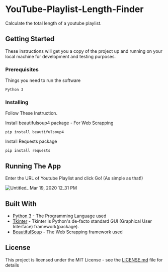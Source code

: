 # YouTube-Playlist-Length-Finder

Calculate the total length of a youtube playlist.

## Getting Started

These instructions will get you a copy of the project up and running on your local machine for development and testing purposes.

### Prerequisites

Things you need to run the software

```
Python 3
```
### Installing

Follow These Instruction.

Install beautifulsoup4 package - For Web Scrapping 

```
pip install beautifulsoup4
```

Install Requests package

```
pip install requests
```
## Running The App

Enter the URL of Youtube Playlist and click Go! (As simple as that!)

![Untitled_ Mar 19, 2020 12_31 PM](https://user-images.githubusercontent.com/59336381/77041907-bba58880-69e0-11ea-8eed-bbc925e5784b.gif)

## Built With

* [Python 3](https://www.python.org/) - The Programming Language used
* [Tkinter](https://wiki.python.org/moin/TkInter) - Tkinter is Python's de-facto standard GUI (Graphical User Interface) framework(package).
* [BeautifulSoup](https://www.crummy.com/software/BeautifulSoup/bs4/doc/) - The Web Scrapping framework used

## License

This project is licensed under the MIT License - see the [LICENSE.md](LICENSE) file for details
